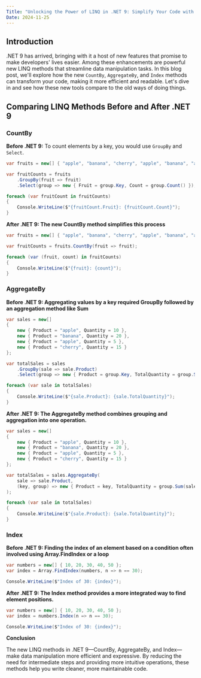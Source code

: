 ```yaml
---
Title: "Unlocking the Power of LINQ in .NET 9: Simplify Your Code with New Methods"
Date: 2024-11-25
---
```


## Introduction
.NET 9 has arrived, bringing with it a host of new features that promise to make developers' lives easier. Among these enhancements are powerful new LINQ methods that streamline data manipulation tasks. In this blog post, we'll explore how the new `CountBy`, `AggregateBy`, and `Index` methods can transform your code, making it more efficient and readable. Let's dive in and see how these new tools compare to the old ways of doing things.

## Comparing LINQ Methods Before and After .NET 9

### CountBy

**Before .NET 9:**
To count elements by a key, you would use `GroupBy` and `Select`.

```csharp
var fruits = new[] { "apple", "banana", "cherry", "apple", "banana", "apple" };

var fruitCounts = fruits
    .GroupBy(fruit => fruit)
    .Select(group => new { Fruit = group.Key, Count = group.Count() });

foreach (var fruitCount in fruitCounts)
{
    Console.WriteLine($"{fruitCount.Fruit}: {fruitCount.Count}");
}
```

**After .NET 9: The new CountBy method simplifies this process**

```csharp
var fruits = new[] { "apple", "banana", "cherry", "apple", "banana", "apple" };

var fruitCounts = fruits.CountBy(fruit => fruit);

foreach (var (fruit, count) in fruitCounts)
{
    Console.WriteLine($"{fruit}: {count}");
}
```

### AggregateBy

**Before .NET 9: Aggregating values by a key required GroupBy followed by an aggregation method like Sum**

```csharp
var sales = new[]
{
    new { Product = "apple", Quantity = 10 },
    new { Product = "banana", Quantity = 20 },
    new { Product = "apple", Quantity = 5 },
    new { Product = "cherry", Quantity = 15 }
};

var totalSales = sales
    .GroupBy(sale => sale.Product)
    .Select(group => new { Product = group.Key, TotalQuantity = group.Sum(sale => sale.Quantity) });

foreach (var sale in totalSales)
{
    Console.WriteLine($"{sale.Product}: {sale.TotalQuantity}");
}
```

**After .NET 9: The AggregateBy method combines grouping and aggregation into one operation.**

```csharp
var sales = new[]
{
    new { Product = "apple", Quantity = 10 },
    new { Product = "banana", Quantity = 20 },
    new { Product = "apple", Quantity = 5 },
    new { Product = "cherry", Quantity = 15 }
};

var totalSales = sales.AggregateBy(
    sale => sale.Product,
    (key, group) => new { Product = key, TotalQuantity = group.Sum(sale => sale.Quantity) }
);

foreach (var sale in totalSales)
{
    Console.WriteLine($"{sale.Product}: {sale.TotalQuantity}");
}
```

### Index

**Before .NET 9: Finding the index of an element based on a condition often involved using Array.FindIndex or a loop**

```csharp
var numbers = new[] { 10, 20, 30, 40, 50 };
var index = Array.FindIndex(numbers, n => n == 30);

Console.WriteLine($"Index of 30: {index}");
```

**After .NET 9: The Index method provides a more integrated way to find element positions.**

```csharp
var numbers = new[] { 10, 20, 30, 40, 50 };
var index = numbers.Index(n => n == 30);

Console.WriteLine($"Index of 30: {index}");
```


**Conclusion**

The new LINQ methods in .NET 9—CountBy, AggregateBy, and Index—make data manipulation more efficient and expressive. By reducing the need for intermediate steps and providing more intuitive operations, these methods help you write cleaner, more maintainable code.

